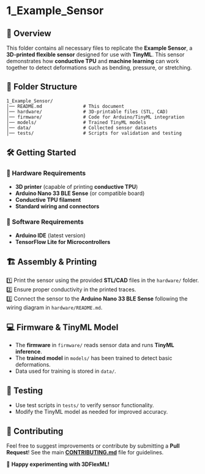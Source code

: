 # 1_Example_Sensor

## 📌 Overview
This folder contains all necessary files to replicate the **Example Sensor**, a **3D-printed flexible sensor** designed for use with **TinyML**. This sensor demonstrates how **conductive TPU** and **machine learning** can work together to detect deformations such as bending, pressure, or stretching.

## 📂 Folder Structure
```
1_Example_Sensor/
│── README.md               # This document
│── hardware/               # 3D-printable files (STL, CAD)
│── firmware/               # Code for Arduino/TinyML integration
│── models/                 # Trained TinyML models
│── data/                   # Collected sensor datasets
│── tests/                  # Scripts for validation and testing
```

## 🛠️ Getting Started
### 🔹 Hardware Requirements
- **3D printer** (capable of printing **conductive TPU**)
- **Arduino Nano 33 BLE Sense** (or compatible board)
- **Conductive TPU filament**
- **Standard wiring and connectors**

### 🔹 Software Requirements
- **Arduino IDE** (latest version)
- **TensorFlow Lite for Microcontrollers**
<!-- - **Additional required libraries** (see `firmware/README.md` for details) -->

## 🏗️ Assembly & Printing
1️⃣ Print the sensor using the provided **STL/CAD** files in the `hardware/` folder.  
2️⃣ Ensure proper conductivity in the printed traces.  
3️⃣ Connect the sensor to the **Arduino Nano 33 BLE Sense** following the wiring diagram in `hardware/README.md`.   

## 💻 Firmware & TinyML Model
- The **firmware** in `firmware/` reads sensor data and runs **TinyML inference**.
- The **trained model** in `models/` has been trained to detect basic deformations.
- Data used for training is stored in `data/`.

## 🧪 Testing
- Use test scripts in `tests/` to verify sensor functionality.
- Modify the TinyML model as needed for improved accuracy.

## 📢 Contributing
Feel free to suggest improvements or contribute by submitting a **Pull Request**! See the main **[CONTRIBUTING.md](../CONTRIBUTING.md)** file for guidelines.

🚀 **Happy experimenting with 3DFlexML!**

